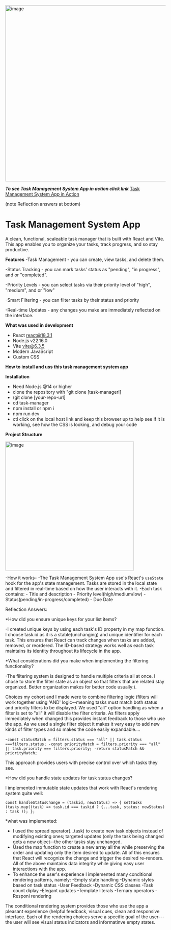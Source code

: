 
<img width="552" alt="image" src="https://github.com/user-attachments/assets/fe87515b-53a3-4c45-84f3-a32caa178f33" />

***To see Task Management System App in action click link***
[Task Management System App in Action](https://github.com/FrancesReagan/task-manager/blob/main/public/Task%20Management%20%20System%20App%20How%20it%20works%20a.mp4)

(note Reflection answers at bottom)



# __Task Management System App__ #

A clean, functional, scaleable task manager that is built with React and Vite. This app enables you to organize your tasks, track progress, and so stay productive.

__Features__
  -Task Management - you can create, view tasks, and delete them.
  
  -Status Tracking - you can mark tasks' status as "pending", "in progress", and or "completed".
  
  -Priority Levels - you can select tasks via their priority level of "high", "medium", and or "low"
  
  -Smart Filtering - you can filter tasks by their status and priority
  
  -Real-time Updates - any changes you make are immediately reflected on the interface.

__What was used in development__
  
  - React react@18.3.1
  - Node.js v22.16.0
  - Vite vite@6.3.5
  - Modern JavaScript
  - Custom CSS


  __How to install and uss this task management system app__

  __Installation__
   - Need Node.js @14 or higher          
   - clone the repository with "git clone [task-managerl]
   - (git clone [your-repo-url]
   - cd task-manager
   - npm install or npm i
   - npm run dev
   - ctl click on the local host link and keep this browser up to help see if it is working, see how the CSS is looking, and debug your code

  __Project Structure__

  <img width="404" alt="image" src="https://github.com/user-attachments/assets/e784a814-36cc-4441-8407-a4bea397e6a0" />

  -How it works-
   -The Task Management System App use's React's `useState` hook for the app's state management. Tasks are stored in the local state and filtered in real-time based on how the user interacts with it.
    -Each task contains:
     - Title and description
     - Priority level(high/medium/low)
     - Status(pending/in-progress/completed)
     - Due Date
     


    


  




Reflection Answers:

*How did you ensure unique keys for your list items?

 -I created unique keys by using each task's ID property in my map function. I choose task.id as it is a stable(unchanging) and unique identifier for each task.
  This ensures that React can track changes when tasks are added, removed, or reordered. The ID-based strategy works well as each task maintains its identity throughout
  its lifecycle in the app.

*What considerations did you make when implementing the filtering functionality?

 -The filtering system is designed to handle multiple criteria all at once. I chose to store the filter state as an object so that filters that are related stay organized. Better organization makes for better code usually:).
 
  Choices my cohort and I made were to combine filtering logic (filters will work together using 'AND' logic--meaning tasks must match both status and priority filters
  to be displayed. We used "all" option handling as when a filter is set to "all" it will disable the filter criteria. As filters apply immediately when changed this provides instant feedback to those who use the app. As we used a single filter object it makes it very easy to add new kinds of filter types and so makes the code easily expandable....
  
  -`const statusMatch = filters.status === "all" || task.status ===filters.status;
  -const priorityMatch = filters.priority === "all" || task.priority === filters.priority;
  -return statusMatch && priorityMatch;`

  This approach provides users with precise control over which tasks they see.

  *How did you handle state updates for task status changes?

  I implemented immutable state updates that work with React's rendering system quite well:

  `const handleStatusChange = (taskid, newStatus) => {
  setTasks (tasks.map((task) =>
  task.id === taskid ? {...task, status: newStatus) : task
  ));
  };`

*what was implemented:
  - I used the spread operator(...task) to create new task objects instead of modifying existing ones; targeted updates (only the task being changed gets a new object--the other tasks stay unchanged.
  - Used the map function to create a new array all the while preserving the order and updating only the item desired to update. All of this ensures that React will recognize the change and trigger the desired re-renders.  All of the above maintains data integrity while giving easy user interactions with the app.
 - To enhance the user's experience I implemented many conditional rendering patterns, namely:
   -Empty state handling
   -Dynamic styles based on task status
   -User Feedback
   -Dynamic CSS classes
   -Task count diplay
   -Elegant updates
   -Template literals
   -Ternary operators
   -Responi rendering

The conditional rendering system provides those who use the app a pleasant experience (helpful feedback, visual cues, clean and responsive interface. Each of the rendering
choices serve a specific goal of the user---the user will see visual status indicators and informatinve empty states.
  
  
   



